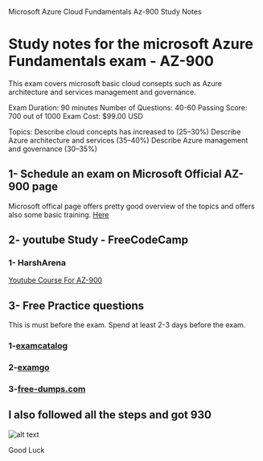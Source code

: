 Microsoft  Azure Cloud Fundamentals Az-900 Study Notes

# Study notes for the microsoft Azure Fundamentals exam - AZ-900
 This exam covers microsoft basic cloud consepts such as Azure architecture and services management and governance.
 

Exam Duration: 90 minutes
Number of Questions: 40-60
Passing Score: 700 out of 1000
Exam Cost: $99.00 USD

Topics:
Describe cloud concepts has increased to (25–30%)
Describe Azure architecture and services (35–40%)
Describe Azure management and governance (30–35%)


## 1-  Schedule an exam on Microsoft Official AZ-900 page
Microsoft offical page offers pretty good overview of the topics and offers also some basic training.
[Here](https://docs.microsoft.com/en-us/learn/certifications/exams/az-900)

## 2- youtube Study - FreeCodeCamp 
### 1- HarshArena 

[Youtube Course For AZ-900]([https://www.youtube.com/channel/UChVlvP-HHRnQiA21x6V8nKA](https://www.youtube.com/watch?v=NKEFWyqJ5XA&t=188s))



## 3- Free Practice questions
This is must before the exam. Spend at least 2-3 days before the exam.

### 1-[examcatalog](https://www.examcatalog.com/exam/microsoft/az-900/)

### 2-[examgo](https://www.examgo.com/exams/microsoft/az-900/)

### 3-[free-dumps.com](https://www.free-dumps.com/exams/microsoft/az-900/test/)




## I also followed all the steps and got 930

![alt text](https://github.com/dazzler0082/az-900-practice/blob/main/Assets/az900.png)


Good Luck
